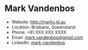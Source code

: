 # Mark Vandenbos

- Website: http://markv.id.au
- Location: Brisbane, Queensland
- Phone: +61 XXX XXX XXXX
- Email: mark.vandenbos@gmail.com
- LinkedIn: [mark-vandenbos](https://www.linkedin.com/in/mark-vandenbos-0b8a181a/)


